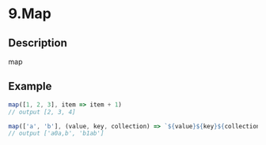 # 9.Map

## Description

map

## Example

```javascript
map([1, 2, 3], item => item + 1)
// output [2, 3, 4]
```

```javascript
map(['a', 'b'], (value, key, collection) => `${value}${key}${collection}`)
// output ['a0a,b', 'b1ab']
```
